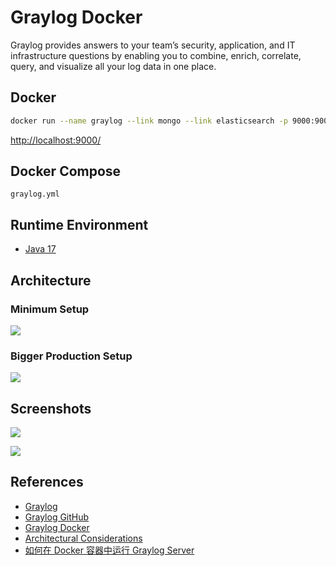 # Graylog Docker

Graylog provides answers to your team’s security, application, and IT infrastructure questions by enabling you to combine, enrich, correlate, query, and visualize all your log data in one place.

## Docker
```sh
docker run --name graylog --link mongo --link elasticsearch -p 9000:9000 -p 12201:12201 -p 1514:1514 -p 5555:5555 -e GRAYLOG_HTTP_EXTERNAL_URI="http://127.0.0.1:9000/" -d graylog/graylog:5.1
```
[http://localhost:9000/](http://localhost:9000/)

## Docker Compose
`graylog.yml`

## Runtime Environment
- [Java 17](https://github.com/openjdk/jdk)

## Architecture
### Minimum Setup
![](https://go2docs.graylog.org/5-2/resources/images/planning_your_deployment/architec_small_setup.png)

### Bigger Production Setup
![](https://go2docs.graylog.org/5-2/resources/images/planning_your_deployment/architec_bigger_setup.png)

## Screenshots
![](https://go2docs.graylog.org/5-2/resources/images/docker_installation_inputs.png)

![](https://go2docs.graylog.org/5-2/resources/images/docker_installation_input_modal.png)

## References
- [Graylog](https://graylog.org/)
- [Graylog GitHub](https://github.com/Graylog2/graylog2-server)
- [Graylog Docker](https://go2docs.graylog.org/5-2/downloading_and_installing_graylog/docker_installation.htm)
- [Architectural Considerations](https://go2docs.graylog.org/5-2/planning_your_deployment/planning_your_deployment.html)
- [如何在 Docker 容器中运行 Graylog Server](https://cn.linux-console.net/?p=20662)